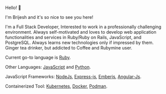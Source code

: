 Hello! 👋

I'm Brijesh and it's so nice to see you here! 

I'm a Full Stack Developer, Interested to work in a professionally challenging environment. Always self-motivated and loves to develop web application functionalities and services in Ruby/Ruby on Rails, JavaScript, and PostgreSQL. Always learns new technologies only if impressed by them. Ginger tea drinker, but addicted to Coffee and Rubymine user.

Current go-to language is [Ruby][1].

Other Languages: [JavaScript][3] and [Python][9].

JavaScript Frameworks: [NodeJs][5], [Express-js][6], [Emberjs][7], [Angular-Js][8].

Containerized Tool: [Kubernetes][10], [Docker][11], [Podman][12].

[1]: http://ruby-lang.org/
[3]:https://developer.mozilla.org/enUS/docs/Learn/Getting_started_with_the_web/JavaScript_basics

[5]: https://nodejs.org/en/about/
[6]: http://expressjs.com/
[7]: http://emberjs.com/
[8]: https://angularjs.org/
[9]: https://www.python.org/
[10]: http://kubernetes.io
[11]: https://www.docker.com
[12]: https://podman.io
